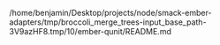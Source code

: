 /home/benjamin/Desktop/projects/node/smack-ember-adapters/tmp/broccoli_merge_trees-input_base_path-3V9azHF8.tmp/10/ember-qunit/README.md